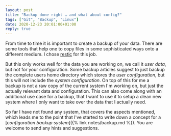 ```yaml
---
layout: post
title: "Backup done right … and what about config?"
tags: ["Git", "Backup", "Linux"]
date: 2020-12-23 20:01:00+01:00
reply: true
---
```


From time to time it is important to create a backup of your data.
There are some tools that help one to copy files in some sophisticated ways onto a different medium.
I chose [restic](https://restic.net/) for this job.

But this only works well for the data you are working on, we call it *user data*, but not for your configuration.
Some backup articles suggest to just backup the complete users home directory which stores the *user configuration*, but this will not include the *system configuration*.
On top of this for me a backup is not a raw copy of the current system I'm working on, but just the actually relevant data and configuration.
This can also come along with an additional use case for a backup, that I want to use it to setup a clean new system where I only want to take over the data that I actually need.

So far I have not found any system, that covers the aspects mentioned, which leads me to the point that I've started to write down a concept for a [*configuration backup system*]({% link notes/backup.md %}).
You are welcome to send any hints and suggestions.
